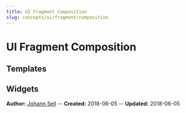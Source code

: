 ```yaml
---
title: UI Fragment Composition
slug: concepts/ui/fragment/composition
---
```

# UI Fragment Composition

## Templates

## Widgets

**Author:** [Johann Sell](https://cses.informatik.hu-berlin.de/members/johann.sell/) -- 
**Created:** 2018-06-05 --
**Updated:** 2018-06-05